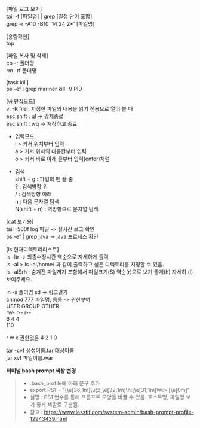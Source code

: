 [파일 로그 보기]   
tail -f [파일명] | grep [일정 단어 포함]   
grep -r -A10 -B10 '14:24:2*' [파일명] 

[용량확인]   
top   

[파일 복사 및 삭제]   
cp -r 폴더명   
rm -rf 폴더명   

[task kill]    
ps -ef l grep mariner
kill -9 PID   

[vi 편집모드]  
vi -R file : 지정한 파일의 내용을 읽기 전용으로 열어 볼 때   
esc shift : q! -> 강제종료   
esc shift : wq -> 저장하고 종료   

- 입력모드   
i > 커서 위치부터 입력   
a > 커서 위치의 다음칸부터 입력  
o > 커서 바로 아래 줄부터 입력(enter)처럼  

- 검색   
shift + g : 파일의 맨 끝 줄   
? : 검색방향 위   
/ : 검색방향 아래   
n : 다음 문자열 탐색   
N(shift + n) : 역방향으로 문자열 탐색  

[cat 보기용]   
tail -500f  log 파일 -> 실시간 로그 확인   
ps -ef | grep java -> java 프로세스 확인  

[ls 현재디렉토리리스트]  
ls -ltr -> 최종수정시간 역순으로 자세하게 출력  
ls -al > ls -al/home/ 과 같이 출력하고 싶은 디렉토리를 지정할 수 있음.  
ls -alSrh : 숨겨진 파일까지 포함해서 파일크기(S) 역순(r)으로 보기 좋게(h) 자세히 (l) 보여주세요.  

in -s 폴더명 sd -> 링크걸기   
chmod 777 파일명, 등등 -> 권한부여    
USER   GROUP  OTHER  
rw- r-- r--  
6 4 4  
110  

r w x 권한없음
4 2 1  0

tar -cvf  생성이름.tar 대상이름  
jar xvf 파일이름.war

**터미널 bash prompt 색상 변경**  
> - .bash_profile에 아래 문구 추가  
> - export PS1 = "\[\e[36;1m\]\u@\[\e[32;1m\]\h:\[\e[31;1m\]\w:> \[\e[0m\]"      
> - 설명 : PS1 변수를 통해 프롬프트 모양을 바꿀 수 있음. 호스트명, 파일명 보기 좋게 색깔로 구분됨.  
> - 참고 : https://www.lesstif.com/system-admin/bash-prompt-profile-12943439.html  

